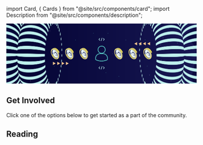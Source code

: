 <!-- ---
title: 🔥 Impact
description: We've redesigned the web from the group up to reward contributions fairly. Whether you're a creator, developer, a fan, or just want to connect with family and friends, Koii pays you.
# image: https://www.koii.network/static/thumbnail.png
sidebar_label: 🔥 Impact
--- -->

import Card, { Cards } from "@site/src/components/card";
import Description from "@site/src/components/description";

![banner](img/How_Koii_Benefits_You.svg)

<Description
  text="We've redesigned the web from the group up to reward contributions fairly.
  Whether you're a creator, developer, a fan, or just want to connect with
  family and friends, Koii pays you."
/>

## Get Involved

Click one of the options below to get started as a part of the community.&#x20;

<Cards>
  <Card
    title='<p><strong>Mine Attention</strong></p>'
    description=" <p>Get paid when your content gets attention, whether it's a website, blog, vlog, podcast, a meme, or a post on social media.</p>"
    link='/concepts/earning-koii/proof-of-real-traffic/attention-mining'
    linkText='Start Mining Attention'
    svgName='attentionMining'
    cardPerRow='3'
  />
  <Card
    title='<p><strong>Join the Compute Sharing Economy</strong></p>'
    description="<p>If you've got hardware, we've got tasks. When you run a Koii Node, your personal devices can earn you passive income.</p>"
    link='/develop/microservices-and-tasks/run-a-task-node'
    linkText='Run a Node'
    svgName='node'
    cardPerRow='3'
  />
  <Card
    title='<p><strong>Apply for Ecosystem Support</strong></p>'
    description=" <p>Make your dream a reality. Get in touch with the Koii team, and we'll help you start turning your passion project into a business. We can also get you grant in KOII tokens to help you use the community compute network.</p>"
    link='/concepts/earning-koii/grants-program'
    linkText='Apply for a Grant'
    svgName='grant'
    cardPerRow='3'
  />
</Cards>

## Reading

<Cards>
  <Card
    title='<p><strong>Tokenomics</strong></p>'
    description=' <p>How does the KOII token work, why is it necessary, and how you can get your hands on some of them.</p>'
    link='/concepts/earning-koii/network-economics'
    linkText='Learn how the KOII token is distributed'
    svgName='tokenomics'
    cardPerRow='3'
  />
  <Card
    title='<p><strong>List of Grant Topics</strong></p>'
    description="<p>Check this blog post for a list of project ideas we'd love to see in the network.</p>"
    link='https://blog.koii.network/The-Koii-Grant-Program-Set-for-Launch/'
    linkText='Read about our vision for the new web'
    svgName='grant'
    cardPerRow='3'
  />
  <Card
    title='<p><strong>Deploy Apps that Pay Their Users</strong></p>'
    description=' <p>Koii makes it easy to build apps that empower their communities.</p>'
    link='social-tech'
    linkText='Click here to see the dev tools'
    svgName='tasks'
    cardPerRow='3'
  />
</Cards>
